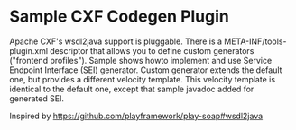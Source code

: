 # Sample CXF Codegen Plugin

Apache CXF's wsdl2java support is pluggable. 
There is a META-INF/tools-plugin.xml descriptor that allows you to define custom generators ("frontend profiles"). 
Sample shows howto implement and use Service Endpoint Interface (SEI) generator. 
Custom generator extends the default one, but provides a different velocity template. 
This velocity template is identical to the default one, except that sample javadoc added for generated SEI.

Inspired by https://github.com/playframework/play-soap#wsdl2java

